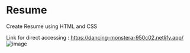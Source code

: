 # Resume
Create Resume using HTML and CSS                                       

Link for direct accessing : https://dancing-monstera-950c02.netlify.app/
![image](https://user-images.githubusercontent.com/95023670/212303921-e9fffef8-2011-4d67-be36-1270c0fc98df.png)


